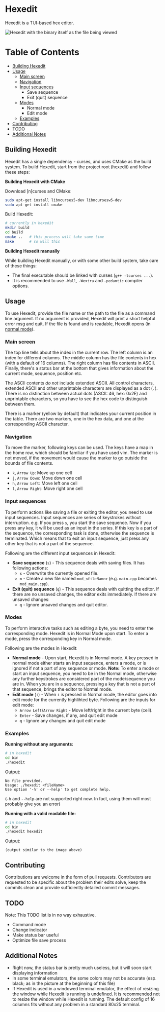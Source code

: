 # Hexedit
Hexedit is a TUI-based hex editor.

![Hexedit with the binary itself as the file being viewed](https://github.com/dcdeepesh/hexedit/blob/master/Documentation/images/Home.png)

# Table of Contents
- [Building Hexedit](#building-hexedit)
- [Usage](#usage)
  - [Main screen](#main-screen)
  - [Navigation](#navigation)
  - [Input sequences](#input-sequences)
    - Save sequence
    - Exit (quit) sequence
  - [Modes](#modes)
    - Normal mode
    - Edit mode
  - [Examples](#examples)
- [Contributing](#contributing)
- [TODO](#todo)
- [Additional Notes](#additional-notes)

## Building Hexedit
Hexedit has a single dependency - curses, and uses CMake as the build system.
To build Hexedit, start from the project root (hexedit) and follow these steps:

**Building Hexedit with CMake**

Download [n]curses and CMake:
```sh
sudo apt-get install libncurses5-dev libncursesw5-dev
sudo apt-get install cmake
```

Build Hexedit:
```sh
# currently in hexedit
mkdir build
cd build
cmake ..   # this process will take some time
make       # so will this
```

**Building Hexedit manually**

While building Hexedit manually, or with some other build system, take care of these things:
- The final executable should be linked with curses (`g++ -lcurses ...`).
- It is recommended to use `-Wall`, `-Wextra` and `-pedantic` compiler options.

## Usage
To use Hexedit, provide the file name or the path to the file as a command line argument.
If no argument is provided, Hexedit will print a short helpful error msg and quit.
If the file is found and is readable, Hexedit opens (in [normal mode](#modes)).

### Main screen
The top line tells about the index in the current row.
The left column is an index for different columns.
The middle column has the file contents in hex (with a default of 16 columns).
The right column has file contents in ASCII.
Finally, there's a status bar at the bottom that gives information about the current mode, sequence, position etc.

The ASCII contents *do not* include extended ASCII.
All control characters, extended ASCII and other unprintable characters are displayed as a dot (`.`).
There is no distinction between actual dots (ASCII: 46, hex: 0x2E) and unprintable characters,
so you have to see the hex code to distinguish between them.

There is a marker (yellow by default) that indicates your current position in the table.
There are two markers, one in the hex data, and one at the corresponding ASCII character.

### Navigation
To move the marker, following keys can be used.
The keys have a map in the home row, which should be familiar if you have used vim.
The marker is not moved, if the movement would cause the marker to go outside the bounds of file contents.

- `k`, `Arrow Up`: Move up one cell
- `j`, `Arrow Down`: Move down one cell
- `h`, `Arrow Left`: Move left one cell
- `l`, `Arrow Right`: Move right one cell

### Input sequences
To perform actions like saving a file or exiting the editor, you need to use input sequences.
Input sequences are series of keystrokes without interruption.
e.g. If you press `s`, you start the save sequence.
Now if you press any key, it will be used as an input in the series.
If this key is a part of the sequence, the corresponding task is done, otherwise the sequence is terminated.
Which means that to exit an input sequence, just press any other key that is not a part of the sequence.

Following are the different input sequences in Hexedit:
- **Save sequence** (`s`) - This sequence deals with saving files. It has following actions:
  - `s` - Overwrite the currently opened file.
  - `n` - Create a new file named `mod_<fileName>` (e.g. `main.cpp` becomes `mod_main.cpp`).
- **Exit (quit) sequence** (`q`) - This sequence deals with quitting the editor.
If there are no unsaved changes, the editor exits immediately. If there are unsaved changes:
  - `q` - Ignore unsaved changes and quit editor.

### Modes
To perform interactive tasks such as editing a byte, you need to enter the corresponding mode.
Hexedit is in Normal Mode upon start.
To enter a mode, press the corresponding key in Normal mode.

Following are the modes in Hexedit:
- **Normal mode** - Upon start, Hexedit is in Normal mode.
A key pressed in normal mode either starts an input sequence, enters a mode, or is ignored if not a part of any sequence or mode.
**Note:** To enter a mode or start an input sequence, you need to be in the Normal mode, otherwise any further keystrokes are
considered part of the mode/sequence you are in. When you are in a sequence, pressing a key that is not a part of that sequence, brings the
editor to Normal mode.
- **Edit mode** (`i`) - When `i` is pressed in Normal mode, the editor goes into edit mode for the currently highlihted byte.
Following are the inputs for edit mode:
  - `Arrow Left`/`Arrow Right` - Move left/right in the current byte (cell).
  - `Enter` - Save changes, if any, and quit edit mode
  - `q` - Ignore any changes and quit edit mode
  
### Examples
**Running without any arguments:**
```sh
# in hexedit
cd bin
./hexedit
```
Output:
```
No file provided.
Usage: ./hexedit <fileName>
Use option '-h' or --help' to get complete help.
```
(`-h` and `--help` are not supported right now. In fact, using them will most probably give you an error)

**Running with a valid readable file:**
```sh
# in hexedit
cd bin
./hexedit hexedit
```
Output:
```
(output similar to the image above)
```

## Contributing
Contributions are welcome in the form of pull requests.
Contributors are requested to be specific about the problem their edits solve, 
keep the commits clean and provide sufficiently detailed commit messages.

## TODO
Note: This TODO list is in no way exhaustive.

- Command mode
- Change indicator
- Make status bar useful
- Optimize file save process

## Additional Notes
- Right now, the status bar is pretty much useless, but it will soon start displaying information
- In some terminal emulators, the some colors may not be accurate (esp. black; as in the picture at the beginning of this file)
- If Hexedit is used in a windowed terminal emulator, the effect of resizing the window while Hexedit is running is undefined.
It is recommended not to resize the window while Hexedit is running.
The default config of 16 columns fits without any problem in a standard 80x25 terminal.
